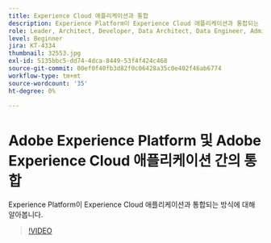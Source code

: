 ```yaml
---
title: Experience Cloud 애플리케이션과 통합
description: Experience Platform이 Experience Cloud 애플리케이션과 통합되는 방식에 대해 알아봅니다.
role: Leader, Architect, Developer, Data Architect, Data Engineer, Admin, User
level: Beginner
jira: KT-4334
thumbnail: 32553.jpg
exl-id: 5135bbc5-dd74-4dca-8449-53f4f424c468
source-git-commit: 00ef0f40fb3d82f0c06428a35c0e402f46ab6774
workflow-type: tm+mt
source-wordcount: '35'
ht-degree: 0%

---
```


# Adobe Experience Platform 및 Adobe Experience Cloud 애플리케이션 간의 통합

Experience Platform이 Experience Cloud 애플리케이션과 통합되는 방식에 대해 알아봅니다.

>[!VIDEO](https://video.tv.adobe.com/v/32553?learn=on)


